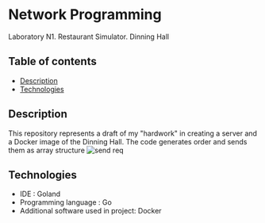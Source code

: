 # Network Programming 
Laboratory N1. Restaurant Simulator. Dinning Hall

## Table of contents
* [Description](#description)
* [Technologies](#technologies)

## Description
This repository represents a draft of my "hardwork" in creating a server and a Docker image of the Dinning Hall. 
The code generates order and sends them as array structure
![send req](https://user-images.githubusercontent.com/56044286/137467020-9b549ac2-993e-48e0-a97b-d3e9019c04dd.png)

## Technologies
* IDE : Goland
* Programming language : Go
* Additional software used in project: Docker
